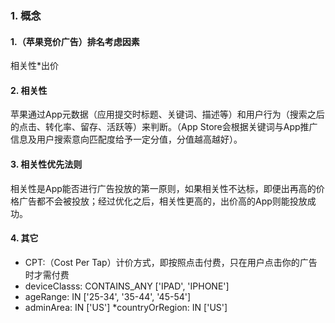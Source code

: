 ### 1. 概念
#### 1.（苹果竞价广告）排名考虑因素
相关性\*出价
#### 2. 相关性
苹果通过App元数据（应用提交时标题、关键词、描述等）和用户行为（搜索之后的点击、转化率、留存、活跃等）来判断。（App Store会根据关键词与App推广信息及用户搜索意向匹配度给予一定分值，分值越高越好）。
#### 3. 相关性优先法则
相关性是App能否进行广告投放的第一原则，如果相关性不达标，即便出再高的价格广告都不会被投放；经过优化之后，相关性更高的，出价高的App则能投放成功。
#### 4. 其它
* CPT:（Cost Per Tap）计价方式，即按照点击付费，只在用户点击你的广告时才需付费
* deviceClasss:     CONTAINS_ANY ['IPAD', 'IPHONE']
* ageRange:         IN ['25-34', '35-44', '45-54']
* adminArea:        IN ['US']
*countryOrRegion:   IN ['US']
